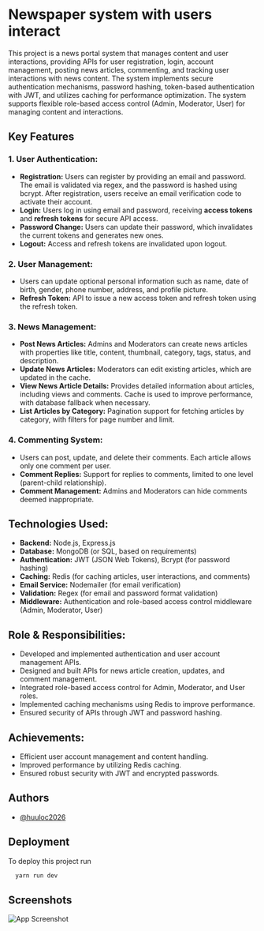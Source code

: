 
# Newspaper system with users interact

This project is a news portal system that manages content and user interactions, providing APIs for user registration, login, account management, posting news articles, commenting, and tracking user interactions with news content. The system implements secure authentication mechanisms, password hashing, token-based authentication with JWT, and utilizes caching for performance optimization. The system supports flexible role-based access control (Admin, Moderator, User) for managing content and interactions.

## Key Features

### 1. User Authentication:
- **Registration:** Users can register by providing an email and password. The email is validated via regex, and the password is hashed using bcrypt. After registration, users receive an email verification code to activate their account.
- **Login:** Users log in using email and password, receiving **access tokens** and **refresh tokens** for secure API access.
- **Password Change:** Users can update their password, which invalidates the current tokens and generates new ones.
- **Logout:** Access and refresh tokens are invalidated upon logout.

### 2. User Management:
- Users can update optional personal information such as name, date of birth, gender, phone number, address, and profile picture.
- **Refresh Token:** API to issue a new access token and refresh token using the refresh token.

### 3. News Management:
- **Post News Articles:** Admins and Moderators can create news articles with properties like title, content, thumbnail, category, tags, status, and description.
- **Update News Articles:** Moderators can edit existing articles, which are updated in the cache.
- **View News Article Details:** Provides detailed information about articles, including views and comments. Cache is used to improve performance, with database fallback when necessary.
- **List Articles by Category:** Pagination support for fetching articles by category, with filters for page number and limit.

### 4. Commenting System:
- Users can post, update, and delete their comments. Each article allows only one comment per user.
- **Comment Replies:** Support for replies to comments, limited to one level (parent-child relationship).
- **Comment Management:** Admins and Moderators can hide comments deemed inappropriate.

## Technologies Used:
- **Backend:** Node.js, Express.js
- **Database:** MongoDB (or SQL, based on requirements)
- **Authentication:** JWT (JSON Web Tokens), Bcrypt (for password hashing)
- **Caching:** Redis (for caching articles, user interactions, and comments)
- **Email Service:** Nodemailer (for email verification)
- **Validation:** Regex (for email and password format validation)
- **Middleware:** Authentication and role-based access control middleware (Admin, Moderator, User)

## Role & Responsibilities:
- Developed and implemented authentication and user account management APIs.
- Designed and built APIs for news article creation, updates, and comment management.
- Integrated role-based access control for Admin, Moderator, and User roles.
- Implemented caching mechanisms using Redis to improve performance.
- Ensured security of APIs through JWT and password hashing.

## Achievements:
- Efficient user account management and content handling.
- Improved performance by utilizing Redis caching.
- Ensured robust security with JWT and encrypted passwords.

## Authors

- [@huuloc2026](https://www.github.com/huuloc2026)


## Deployment

To deploy this project run

```bash
  yarn run dev
```


## Screenshots

![App Screenshot](https://miro.medium.com/v2/resize:fit:1200/1*XcCVsOQugD-vG7g2Ohrvyw.png)




